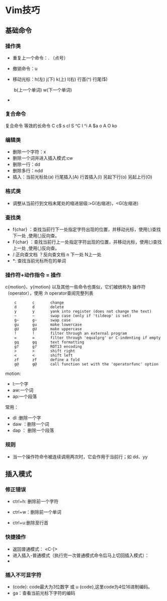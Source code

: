 # Vim技巧

## 基础命令

### 操作类

- 重复上一个命令：. （点号）

- 撤销命令：u

- 移动光标：h(左) j(下) k(上) l(右) 行首(^) 行尾($) 

  ​			      b(上一个单词)  w(下一个单词)
  
- 

  
### 复合命令

  复合命令    等效的长命令
  C 	c$
  s 	cl
  S 	^C
  I 	  ^i
  A 	$a
  o 	A
  O	 ko



### 编辑类

- 删除一个字符：x
- 删除一个词并进入插入模式:cw
- 删除一行：dd 
- 删除多行：ndd  
- 插入：当前光标处(a)  行尾插入(A) 行首插入(I) 另起下行(o)  另起上行(O)

### 格式类

- 调整从当前行到文档末尾处的缩进层级:>G(右缩进)，<G(左缩进)

### 查找类

- f{char} ：查找当前行下一处指定字符出现的位置，并移动光标，使用(;)查找下一处 ,使用(,)反向查。
- F{char} ：查找当前行上一处指定字符出现的位置，并移动光标，使用(;)查找上一处 ,使用(,)反向查。
- /:正向查文档  ？反向查文档   n 下一处  N上一处
- *: 查找当前光标所在的单词

### 操作符+动作指令 = 操作

c{motion}、y{motion} 以及其他一些命令也类似，它们被统称为
操作符（operator），使用 :h operator查阅完整列表

        c       c       change
        d       d       delete
        y       y       yank into register (does not change the text)
        ~       ~       swap case (only if 'tildeop' is set)
        g~      g~      swap case
        gu      gu      make lowercase
        gU      gU      make uppercase
        !       !       filter through an external program
        =       =       filter through 'equalprg' or C-indenting if empty
        gq      gq      text formatting
        g?      g?      ROT13 encoding
        >       >       shift right
        <       <       shift left
        zf      zf      define a fold
        g@      g@      call function set with the 'operatorfunc' option
motion:

- l:一个字
- aw:一个词
- ap:一个段落

常用：

- dl :删除一个字
- daw ：删除一个词
- dap ： 删除一个段落

### 规则

- 当一个操作符命令被连续调用两次时，它会作用于当前行；如 dd、yy

## 插入模式

### 修正错误

- ctrl+h: 删除前一个字符

- ctrl+w：删除前一个单词

- ctrl+u:删除至行首

  

### 快捷操作

- 返回普通模式：<ESC> <C-[>
- 进入插入-普通模式（执行完一次普通模式命令后马上切回插入模式）：<C-o>
- 

### 插入不可显字符

- <C-v>{code}: code最大为3位数字  或  <C-v>u {code},这里code为4位16进制编码。
- ga：查看当前光标下字符的编码